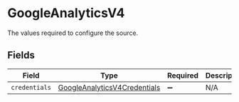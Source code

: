 # GoogleAnalyticsV4

The values required to configure the source.


## Fields

| Field                                                                               | Type                                                                                | Required                                                                            | Description                                                                         |
| ----------------------------------------------------------------------------------- | ----------------------------------------------------------------------------------- | ----------------------------------------------------------------------------------- | ----------------------------------------------------------------------------------- |
| `credentials`                                                                       | [GoogleAnalyticsV4Credentials](../../models/shared/GoogleAnalyticsV4Credentials.md) | :heavy_minus_sign:                                                                  | N/A                                                                                 |